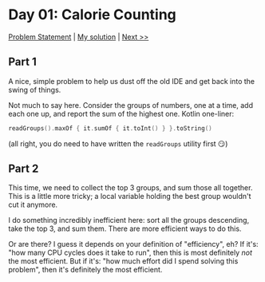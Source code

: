 # Day 01: Calorie Counting

[Problem Statement](https://adventofcode.com/2022/day/01) | [My solution](../src/main/kotlin/puzzles/Day01.kt) | [Next >>](Day02.md)

## Part 1

A nice, simple problem to help us dust off the old IDE and get back into the 
swing of things.

Not much to say here. Consider the groups of numbers, one at a time, add 
each one up, and report the sum of the highest one. Kotlin one-liner:

```kotlin
readGroups().maxOf { it.sumOf { it.toInt() } }.toString()
```
(all right, you do need to have written the `readGroups` utility first 😏)

## Part 2
This time, we need to collect the top 3 groups, and sum those all together. 
This is a little more tricky; a local variable holding the best group 
wouldn't cut it anymore.

I do something incredibly inefficient here: sort all the groups descending, 
take the top 3, and sum them. There are more efficient ways to do this.

Or are there? I guess it depends on your definition of "efficiency", eh? If 
it's: "how many CPU cycles does it take to run", then this is most 
definitely _not_ the most efficient. But if it's: "how much effort did I 
spend solving this problem", then it's definitely the most efficient.